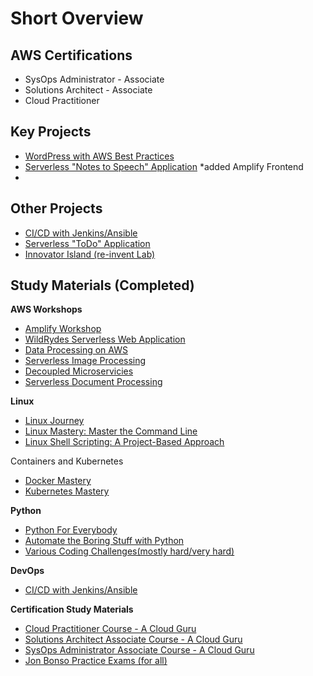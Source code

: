 # Short Overview

## AWS Certifications

- SysOps Administrator - Associate
- Solutions Architect - Associate
- Cloud Practitioner

## Key Projects

- [WordPress with AWS Best Practices](https://github.com/Nathhill92/projects/tree/master/AWS%20Hosted%20Wordpress)
- [Serverless "Notes to Speech" Application](https://github.com/Nathhill92/projects/tree/master/Serverless_Textract_Polly) *added Amplify Frontend
- 

## Other Projects

- [CI/CD with Jenkins/Ansible](https://github.com/Nathhill92/projects/tree/master/CICD%20Project)
- [Serverless "ToDo" Application](https://github.com/Nathhill92/projects/tree/master/Serverless%20ToDo%20Application)
- [Innovator Island (re-invent Lab)](https://github.com/aws-samples/aws-serverless-workshop-innovator-island)

## Study Materials (Completed)
<b>AWS Workshops</b>
- [Amplify Workshop](https://amplify-workshop.go-aws.com/10_prerequisites/20_software.html)
- [WildRydes Serverless Web Application](https://webapp.serverlessworkshops.io/)
- [Data Processing on AWS](https://data-processing.serverlessworkshops.io/)
- [Serverless Image Processing](https://image-processing.serverlessworkshops.io/)
- [Decoupled Microservicies](https://async-messaging.workshop.aws/)
- [Serverless Document Processing](https://document-processing.serverlessworkshops.io/en/)
  

<b>Linux</b>
- [Linux Journey](https://linuxjourney.com/)
- [Linux Mastery: Master the Command Line](https://www.udemy.com/course/linux-mastery/)
- [Linux Shell Scripting: A Project-Based Approach](https://www.udemy.com/course/linux-shell-scripting-projects/)

</b>Containers and Kubernetes</b>
- [Docker Mastery](https://www.udemy.com/course/docker-mastery/)
- [Kubernetes Mastery](https://www.udemy.com/course/kubernetesmastery/)

<b>Python</b>
- [Python For Everybody](https://www.py4e.com/lessons)
- [Automate the Boring Stuff with Python](https://www.udemy.com/course/automate/)
- [Various Coding Challenges(mostly hard/very hard)](https://edabit.com/challenges/python3)

<b>DevOps</b>
- [CI/CD with Jenkins/Ansible](https://github.com/Nathhill92/projects/tree/master/CICD%20Project)

<b>Certification Study Materials</b>
- [Cloud Practitioner Course - A Cloud Guru](https://acloud.guru/learn/fc8d43d6-2f1d-4992-9650-b20ad4018019)
- [Solutions Architect Associate Course - A Cloud Guru](https://acloud.guru/learn/aws-certified-solutions-architect-associate)
- [SysOps Administrator Associate Course - A Cloud Guru](https://acloud.guru/learn/82f54158-d48b-496c-9f6c-045aa5bdaea8)
- [Jon Bonso Practice Exams (for all)](https://www.udemy.com/user/jonjonbonso/)

